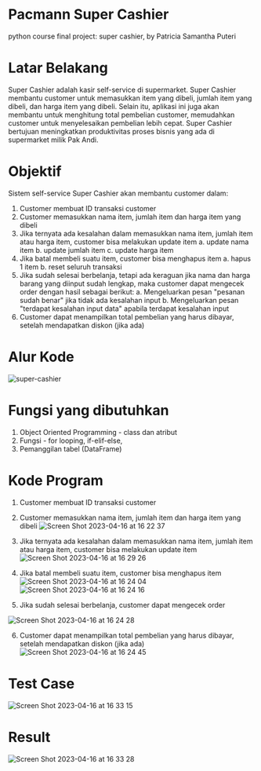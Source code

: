 # Pacmann Super Cashier
python course final project: super cashier, by Patricia Samantha Puteri

# Latar Belakang
Super Cashier adalah kasir self-service di supermarket. Super Cashier membantu customer untuk memasukkan item yang dibeli, jumlah item yang dibeli, dan harga item yang dibeli. Selain itu, aplikasi ini juga akan membantu untuk menghitung total pembelian  customer, memudahkan customer untuk menyelesaikan pembelian lebih cepat. Super Cashier bertujuan meningkatkan produktivitas proses bisnis yang ada di supermarket milik Pak Andi.

# Objektif
Sistem self-service Super Cashier akan membantu customer dalam:
1. Customer membuat ID transaksi customer
2. Customer memasukkan nama item, jumlah item dan harga item yang dibeli
3. Jika ternyata ada kesalahan dalam memasukkan nama item, jumlah item atau harga item, customer bisa melakukan update item
 a. update nama item
 b. update jumlah item
 c. update harga item
4. Jika batal membeli suatu item, customer bisa menghapus item
 a. hapus 1 item
 b. reset seluruh transaksi
5. Jika sudah selesai berbelanja, tetapi ada keraguan jika nama dan harga barang yang diinput sudah lengkap, maka customer dapat mengecek order dengan hasil sebagai berikut:
 a. Mengeluarkan pesan "pesanan sudah benar" jika tidak ada kesalahan input
 b. Mengeluarkan pesan "terdapat kesalahan input data" apabila terdapat kesalahan input
6. Customer dapat menampilkan total pembelian yang harus dibayar, setelah mendapatkan diskon (jika ada)

# Alur Kode
![super-cashier](https://user-images.githubusercontent.com/130838305/232289056-844ae335-5926-4e4e-abe9-3e01ee04c797.png)

# Fungsi yang dibutuhkan
1. Object Oriented Programming - class dan atribut
2. Fungsi - for looping, if-elif-else, 
3. Pemanggilan tabel (DataFrame)

# Kode Program
1. Customer membuat ID transaksi customer
2. Customer memasukkan nama item, jumlah item dan harga item yang dibeli
![Screen Shot 2023-04-16 at 16 22 37](https://user-images.githubusercontent.com/130838305/232289623-06bc4245-db40-40a6-a6a3-250da6b7d2a8.png)

3. Jika ternyata ada kesalahan dalam memasukkan nama item, jumlah item atau harga item, customer bisa melakukan update item
![Screen Shot 2023-04-16 at 16 29 26](https://user-images.githubusercontent.com/130838305/232289745-33156aa7-c6a4-46e4-a87b-b99789a8f6b2.png)

4. Jika batal membeli suatu item, customer bisa menghapus item
![Screen Shot 2023-04-16 at 16 24 04](https://user-images.githubusercontent.com/130838305/232289751-fbd41a3f-9bfd-48d2-9c1e-887fa5ebb160.png)
![Screen Shot 2023-04-16 at 16 24 16](https://user-images.githubusercontent.com/130838305/232289759-a6775bb5-8b4d-49bc-9ab9-61a17a0b25b8.png)

5. Jika sudah selesai berbelanja, customer dapat mengecek order
 
  ![Screen Shot 2023-04-16 at 16 24 28](https://user-images.githubusercontent.com/130838305/232289769-241cca04-8b11-4497-b486-32cfd2d00d54.png)

6. Customer dapat menampilkan total pembelian yang harus dibayar, setelah mendapatkan diskon (jika ada)
![Screen Shot 2023-04-16 at 16 24 45](https://user-images.githubusercontent.com/130838305/232289774-ff21f22f-ebfd-4489-b374-02dfb910824e.png)

# Test Case
![Screen Shot 2023-04-16 at 16 33 15](https://user-images.githubusercontent.com/130838305/232290013-609c4bbd-4af6-4061-b0d6-bcd57d51918b.png)

# Result
![Screen Shot 2023-04-16 at 16 33 28](https://user-images.githubusercontent.com/130838305/232290024-e1ba6d6e-3af5-45be-b9e8-a0da0526bb58.png)
